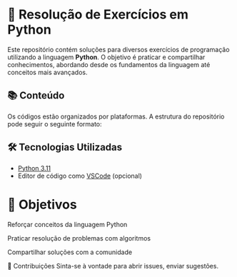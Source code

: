 # 🐍 Resolução de Exercícios em Python

Este repositório contém soluções para diversos exercícios de programação utilizando a linguagem **Python**. O objetivo é praticar e compartilhar conhecimentos, abordando desde os fundamentos da linguagem até conceitos mais avançados.

## 📚 Conteúdo

Os códigos estão organizados por plataformas. A estrutura do repositório pode seguir o seguinte formato:


## 🛠️ Tecnologias Utilizadas

- [Python 3.11](https://www.python.org/)
- Editor de código como [VSCode](https://code.visualstudio.com/) (opcional)

# 🎯 Objetivos
Reforçar conceitos da linguagem Python

Praticar resolução de problemas com algoritmos

Compartilhar soluções com a comunidade

🤝 Contribuições
Sinta-se à vontade para abrir issues, enviar sugestões.
